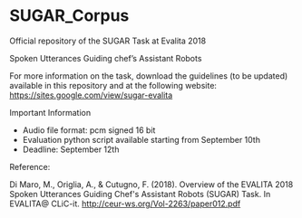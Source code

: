 # SUGAR_Corpus
Official repository of the SUGAR Task at Evalita 2018

Spoken Utterances Guiding chef’s Assistant Robots

For more information on the task, download the guidelines (to be updated) available in this repository and at the following website: https://sites.google.com/view/sugar-evalita


Important Information
- Audio file format: pcm signed 16 bit
- Evaluation python script available starting from September 10th
- Deadline: September 12th


Reference:

Di Maro, M., Origlia, A., & Cutugno, F. (2018). Overview of the EVALITA 2018 Spoken Utterances Guiding Chef's Assistant Robots (SUGAR) Task. In EVALITA@ CLiC-it.
http://ceur-ws.org/Vol-2263/paper012.pdf